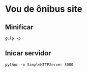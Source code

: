 # Vou de ônibus site

## Minificar
`gulp -p`

## Inicar servidor 
`python -m SimpleHTTPServer 8000`
